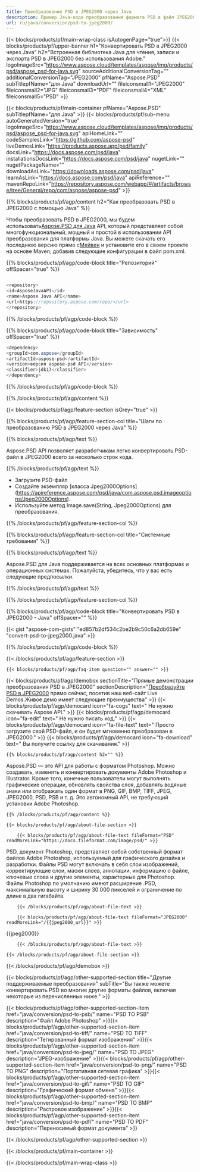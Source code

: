 ```yaml
---
title: Преобразование PSD в JPEG2000 через Java
description: Пример Java-кода преобразования формата PSD в файл JPEG2000. Используйте этот пример кода для преобразования PSD в JPEG2000 в любом веб-приложении или настольном приложении на основе Java.
url: ru/java/conversion/psd-to-jpeg2000/
---
```


{{< blocks/products/pf/main-wrap-class isAutogenPage="true">}}
{{< blocks/products/pf/upper-banner h1="Конвертировать PSD в JPEG2000 через Java" h2="Встроенная библиотека Java для чтения, записи и экспорта PSD в JPEG2000 без использования Adobe." logoImageSrc="https://www.aspose.cloud/templates/aspose/img/products/psd/aspose_psd-for-java.svg" sourceAdditionalConversionTag="" additionalConversionTag="JPEG2000" pfName="Aspose.PSD" subTitlepfName="для Java" downloadUrl="" fileiconsmall1="JPEG2000" fileiconsmall2="JPG" fileiconsmall3="PDF" fileiconsmall4="XML" fileiconsmall5="PSD" >}}

{{< blocks/products/pf/main-container pfName="Aspose.PSD" subTitlepfName="для Java" >}}
{{< blocks/products/pf/sub-menu autoGeneratedVersion="true" logoImageSrc="https://www.aspose.cloud/templates/aspose/img/products/psd/aspose_psd-for-java.svg" apiHomeLink="" codeSamplesLink="https://github.com/aspose-psd" liveDemosLink="https://products.aspose.app/psd/family" docsLink="https://docs.aspose.com/psd/java" installationsDocsLink="https://docs.aspose.com/psd/java" nugetLink="" nugetPackageName="" downloadAsLink="https://downloads.aspose.com/psd/java" learnAsLink="https://docs.aspose.com/psd/java" apiReference="" mavenRepoLink="https://repository.aspose.com/webapp/#/artifacts/browse/tree/General/repo/com/aspose/aspose-psd" >}}

{{% blocks/products/pf/agp/content h2="Как преобразовать PSD в JPEG2000 с помощью Java" %}}

Чтобы преобразовать PSD в JPEG2000, мы будем использовать<a href="/psd/{{< lang-code >}}java">Aspose.PSD для Java</a> API, который представляет собой многофункциональный, мощный и простой в использовании API преобразования для платформы Java. Вы можете скачать его последнюю версию прямо с<a href="https://repository.aspose.com/webapp/#/artifacts/browse/tree/General/repo/com/aspose/aspose-psd">Мейвен</a> и установите его в своем проекте на основе Maven, добавив следующие конфигурации в файл pom.xml.

{{% blocks/products/pf/agp/code-block title="Репозиторий" offSpacer="true" %}}

```CS

<repository>
<id>AsposeJavaAPI</id>
<name>Aspose Java API</name>
<url>https://repository.aspose.com/repo/</url>
</repository>

```

{{% /blocks/products/pf/agp/code-block %}}

{{% blocks/products/pf/agp/code-block title="Зависимость" offSpacer="true" %}}

```CS
<dependency>
<groupId>com.aspose</groupId>
<artifactId>aspose-psd</artifactId>
<version>версия aspose-psd API</version>
<classifier>jdk17</classifier>
</dependency>

```

{{% /blocks/products/pf/agp/code-block %}}

{{% /blocks/products/pf/agp/content %}}

{{< blocks/products/pf/agp/feature-section isGrey="true" >}}

{{% blocks/products/pf/agp/feature-section-col title="Шаги по преобразованию PSD в JPEG2000 через Java" %}}

{{% blocks/products/pf/agp/text %}}

 Aspose.PSD API позволяет разработчикам легко конвертировать PSD-файл в JPEG2000 всего за несколько строк кода.

{{% /blocks/products/pf/agp/text %}}

- Загрузите PSD-файл
- Создайте экземпляр [класса Jpeg2000Options] (https://apireference.aspose.com/psd/java/com.aspose.psd.imageoptions/Jpeg2000Options).
- Используйте метод Image.save(String, Jpeg2000Options) для преобразования.


{{% /blocks/products/pf/agp/feature-section-col %}}

{{% blocks/products/pf/agp/feature-section-col title="Системные требования" %}}

{{% blocks/products/pf/agp/text %}}

 Aspose.PSD для Java поддерживается на всех основных платформах и операционных системах. Пожалуйста, убедитесь, что у вас есть следующие предпосылки.

{{% /blocks/products/pf/agp/text %}}

{{% /blocks/products/pf/agp/feature-section-col %}}

{{% blocks/products/pf/agp/code-block title="Конвертировать PSD в JPEG2000 - Java" offSpacer="" %}}

{{< gist "aspose-com-gists" "ed857b2df534c2be2b9c50c6a2db659e" "convert-psd-to-jpeg2000.java" >}}

{{% /blocks/products/pf/agp/code-block %}}

{{< /blocks/products/pf/agp/feature-section >}}

    {{< blocks/products/pf/agp/faq-item question="" answer="" >}}
 

<!-- aboutfile Starts -->

{{< blocks/products/pf/agp/demobox sectionTitle="Прямые демонстрации преобразования PSD в JPEG2000" sectionDescription="[Преобразуйте PSD в JPEG2000](https://products.aspose.app/psd/conversion/psd-to-jpeg2000) прямо сейчас, посетив наш веб-сайт Live Demos.Живое демо имеет следующие преимущества" >}}
        {{< blocks/products/pf/agp/democard icon="fa-cogs" text=" Не нужно скачивать Aspose API." >}}
        {{< blocks/products/pf/agp/democard icon="fa-edit" text=" Не нужно писать код." >}}
        {{< blocks/products/pf/agp/democard icon="fa-file-text" text=" Просто загрузите свой PSD-файл, и он будет мгновенно преобразован в JPEG2000." >}}
        {{< blocks/products/pf/agp/democard icon="fa-download" text=" Вы получите ссылку для скачивания." >}}

    {{% blocks/products/pf/agp/content h2="" %}}

Aspose.PSD — это API для работы с форматом Photoshop. Можно создавать, изменять и конвертировать документы Adobe Photoshop и Illustrator. Кроме того, конечные пользователи могут выполнять графические операции, обновлять свойства слоя, добавлять водяные знаки или отображать один формат в PNG, GIF, BMP, TIFF, JPEG, JPEG2000, PSD, PSB и т. д. Это автономный API, не требующий установки Adobe Photoshop.  



    {{% /blocks/products/pf/agp/content %}}

    {{< blocks/products/pf/agp/about-file-section >}}

        {{< blocks/products/pf/agp/about-file-text fileFormat="PSD" readMoreLink="https://docs.fileformat.com/image/psd/" >}}
PSD, документ Photoshop, представляет собой собственный формат файлов Adobe Photoshop, используемый для графического дизайна и разработки. Файлы PSD могут включать в себя слои изображений, корректирующие слои, маски слоев, аннотации, информацию о файле, ключевые слова и другие элементы, характерные для Photoshop. Файлы Photoshop по умолчанию имеют расширение .PSD, максимальную высоту и ширину 30 000 пикселей и ограничение по длине в два гигабайта.

        {{< /blocks/products/pf/agp/about-file-text >}}

        {{< blocks/products/pf/agp/about-file-text fileFormat="JPEG2000" readMoreLink="/{{jpeg2000_url}}" >}}
{{jpeg2000}}

        {{< /blocks/products/pf/agp/about-file-text >}}

    {{< /blocks/products/pf/agp/about-file-section >}}

{{< /blocks/products/pf/agp/demobox >}}

<!-- aboutfile Ends -->

{{< blocks/products/pf/agp/other-supported-section title="Другие поддерживаемые преобразования" subTitle="Вы также можете конвертировать PSD во многие другие форматы файлов, включая некоторые из перечисленных ниже." >}}

{{< blocks/products/pf/agp/other-supported-section-item href="java/conversion/psd-to-psb/" name="PSD TO PSB" description="Файл Adobe Photoshop" >}}{{< blocks/products/pf/agp/other-supported-section-item href="java/conversion/psd-to-tiff/" name="PSD TO TIFF" description="Тегированный формат изображения" >}}{{< blocks/products/pf/agp/other-supported-section-item href="java/conversion/psd-to-jpeg/" name="PSD TO JPEG" description="JPEG-изображение" >}}{{< blocks/products/pf/agp/other-supported-section-item href="java/conversion/psd-to-png/" name="PSD TO PNG" description="Портативная сетевая графика" >}}{{< blocks/products/pf/agp/other-supported-section-item href="java/conversion/psd-to-gif/" name="PSD TO GIF" description="Графический формат обмена" >}}{{< blocks/products/pf/agp/other-supported-section-item href="java/conversion/psd-to-bmp/" name="PSD TO BMP" description="Растровое изображение" >}}{{< blocks/products/pf/agp/other-supported-section-item href="java/conversion/psd-to-pdf/" name="PSD TO PDF" description="Переносимый формат документа" >}}

{{< /blocks/products/pf/agp/other-supported-section >}}

{{< /blocks/products/pf/main-container >}}
    
{{< /blocks/products/pf/main-wrap-class >}}
